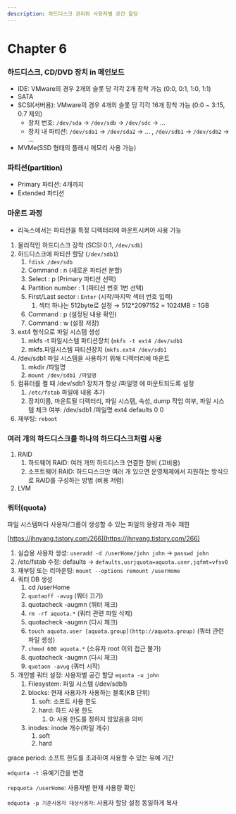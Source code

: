 ```yaml
---
description: 하드디스크 관리와 사용자별 공간 할당
---
```


# Chapter 6

### 하드디스크, CD/DVD 장치 in 메인보드

* IDE: VMware의 경우 2개의 슬롯 당 각각 2개 장착 가능 (0:0, 0:1, 1:0, 1:1)
* SATA
* SCSI(서버용): VMware의 경우 4개의 슬롯 당 각각 16개 장착 가능 (0:0 \~ 3:15, 0:7 제외)
  * 장치 번호: `/dev/sda` → `/dev/sdb` → `/dev/sdc` → ...
  * 장치 내 파티션: `/dev/sda1` → `/dev/sda2` → ... , `/dev/sdb1` → `/dev/sdb2` → ...
* MVMe(SSD 형태의 플래시 메모리 사용 가능)

### 파티션(partition)

* Primary 파티션: 4개까지
* Extended 파티션

### 마운트 과정

* 리눅스에서는 파티션을 특정 디렉터리에 마운트시켜야 사용 가능

1. 물리적인 하드디스크 장착 (SCSI 0:1, `/dev/sdb`)
2. 하드디스크에 파티션 할당 (`/dev/sdb1`)
   1. `fdisk /dev/sdb`
   2. Command : n (새로운 파티션 분할)
   3. Select : p (Primary 파티션 선택)
   4. Partition number : 1 (파티션 번호 1번 선택)
   5. First/Last sector : `Enter` (시작/마지막 섹터 번호 입력)
      1. 섹터 하나는 512byte로 설정 → 512\*2097152 = 1024MB = 1GB
   6. Command : p (설정된 내용 확인)
   7. Command : w (설정 저장)
3. ext4 형식으로 파일 시스템 생성
   1. mkfs -t 파일시스템 파티션장치 (`mkfs -t ext4 /dev/sdb1`
   2. mkfs.파일시스템 파티션장치 (`mkfs.ext4 /dev/sdb1`
4. /dev/sdb1 파일 시스템을 사용하기 위해 디렉터리에 마운트
   1. mkdir /파일명
   2. `mount /dev/sdb1 /파일명`
5. 컴퓨터를 켤 때 /dev/sdb1 장치가 항상 /파일명 에 마운트되도록 설정
   1. `/etc/fstab` 파일에 내용 추가
   2. 장치이름, 마운트될 디렉터리, 파일 시스템, 속성, dump 작업 여부, 파일 시스템 체크 여부: /dev/sdb1 /파일명 ext4 defaults 0 0
6. 재부팅: `reboot`

### 여러 개의 하드디스크를 하나의 하드디스크처럼 사용

1. RAID
   1. 하드웨어 RAID: 여러 개의 하드디스크 연결한 장비 (고비용)
   2. 소프트웨어 RAID: 하드디스크만 여러 개 있으면 운영체제에서 지원하는 방식으로 RAID를 구성하는 방법 (비용 저렴)
2. LVM

### 쿼터(quota)

파일 시스템마다 사용자/그룹이 생성할 수 있는 파일의 용량과 개수 제한

[https://jhnyang.tistory.com/266](https://jhnyang.tistory.com/266)

1. 실습용 사용자 생성: `useradd -d /userHome/john john` → `passwd john`
2. /etc/fstab 수정: defaults → `defaults,usrjquota=aquota.user,jqfmt=vfsv0`
3. 재부팅 또는 리마운팅: `mount --options remount /userHome`
4. 쿼터 DB 생성
   1. cd /userHome
   2. `quotaoff -avug` (쿼터 끄기)
   3. quotacheck -augmn (쿼터 체크)
   4. `rm -rf aquota.*` (쿼터 관련 파일 삭제)
   5. quotacheck -augmn (다시 체크)
   6. `touch aquota.user [aquota.group](http://aquota.group)` (쿼터 관련 파일 생성)
   7. `chmod 600 aquota.*` (소유자 root 이외 접근 불가)
   8. quotacheck -augmn (다시 체크)
   9. `quotaon -avug` (쿼터 시작)
5. 개인별 쿼터 설정: 사용자별 공간 할당 `equota -u john`
   1. Filesystem: 파일 시스템 (/dev/sdb1)
   2. blocks: 현재 사용자가 사용하는 블록(KB 단위)
      1. soft: 소프트 사용 한도
      2. hard: 하드 사용 한도
         1. 0: 사용 한도를 정하지 않았음을 의미
   3. inodes: inode 개수(파일 개수)
      1. soft
      2. hard

grace period: 소프트 한도를 초과하여 사용할 수 있는 유예 기간

`edquota -t` :유예기간을 변경

`repquota /userHome`: 사용자별 현재 사용량 확인

`edquota -p 기준사용자 대상사용자`: 사용자 할당 설정 동일하게 복사
